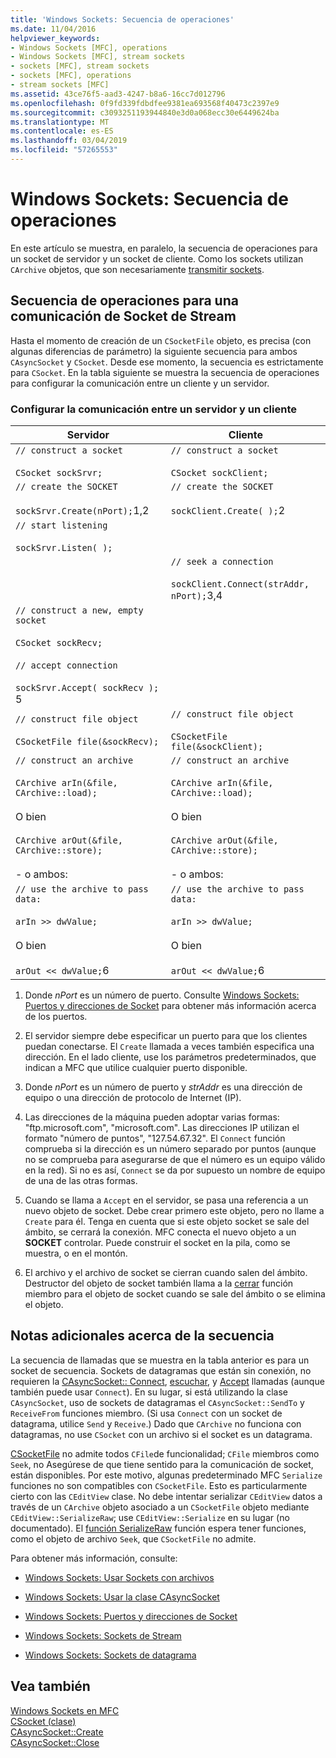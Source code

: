 ```yaml
---
title: 'Windows Sockets: Secuencia de operaciones'
ms.date: 11/04/2016
helpviewer_keywords:
- Windows Sockets [MFC], operations
- Windows Sockets [MFC], stream sockets
- sockets [MFC], stream sockets
- sockets [MFC], operations
- stream sockets [MFC]
ms.assetid: 43ce76f5-aad3-4247-b8a6-16cc7d012796
ms.openlocfilehash: 0f9fd339fdbdfee9381ea693568f40473c2397e9
ms.sourcegitcommit: c3093251193944840e3d0a068ecc30e6449624ba
ms.translationtype: MT
ms.contentlocale: es-ES
ms.lasthandoff: 03/04/2019
ms.locfileid: "57265553"
---
```

# <a name="windows-sockets-sequence-of-operations"></a>Windows Sockets: Secuencia de operaciones

En este artículo se muestra, en paralelo, la secuencia de operaciones para un socket de servidor y un socket de cliente. Como los sockets utilizan `CArchive` objetos, que son necesariamente [transmitir sockets](../mfc/windows-sockets-stream-sockets.md).

## <a name="sequence-of-operations-for-a-stream-socket-communication"></a>Secuencia de operaciones para una comunicación de Socket de Stream

Hasta el momento de creación de un `CSocketFile` objeto, es precisa (con algunas diferencias de parámetro) la siguiente secuencia para ambos `CAsyncSocket` y `CSocket`. Desde ese momento, la secuencia es estrictamente para `CSocket`. En la tabla siguiente se muestra la secuencia de operaciones para configurar la comunicación entre un cliente y un servidor.

### <a name="setting-up-communication-between-a-server-and-a-client"></a>Configurar la comunicación entre un servidor y un cliente

|Servidor|Cliente|
|------------|------------|
|`// construct a socket`<br /><br /> `CSocket sockSrvr;`|`// construct a socket`<br /><br /> `CSocket sockClient;`|
|`// create the SOCKET`<br /><br /> `sockSrvr.Create(nPort);`1,2|`// create the SOCKET`<br /><br /> `sockClient.Create( );`2|
|`// start listening`<br /><br /> `sockSrvr.Listen( );`||
||`// seek a connection`<br /><br /> `sockClient.Connect(strAddr, nPort);`3,4|
|`// construct a new, empty socket`<br /><br /> `CSocket sockRecv;`<br /><br /> `// accept connection`<br /><br /> `sockSrvr.Accept( sockRecv );` 5||
|`// construct file object`<br /><br /> `CSocketFile file(&sockRecv);`|`// construct file object`<br /><br /> `CSocketFile file(&sockClient);`|
|`// construct an archive`<br /><br /> `CArchive arIn(&file, CArchive::load);`<br /><br /> O bien<br /><br /> `CArchive arOut(&file, CArchive::store);`<br /><br /> - o ambos:|`// construct an archive`<br /><br /> `CArchive arIn(&file, CArchive::load);`<br /><br /> O bien<br /><br /> `CArchive arOut(&file, CArchive::store);`<br /><br /> - o ambos:|
|`// use the archive to pass data:`<br /><br /> `arIn >> dwValue;`<br /><br /> O bien<br /><br /> `arOut << dwValue;`6|`// use the archive to pass data:`<br /><br /> `arIn >> dwValue;`<br /><br /> O bien<br /><br /> `arOut << dwValue;`6|

1. Donde *nPort* es un número de puerto. Consulte [Windows Sockets: Puertos y direcciones de Socket](../mfc/windows-sockets-ports-and-socket-addresses.md) para obtener más información acerca de los puertos.

2. El servidor siempre debe especificar un puerto para que los clientes puedan conectarse. El `Create` llamada a veces también especifica una dirección. En el lado cliente, use los parámetros predeterminados, que indican a MFC que utilice cualquier puerto disponible.

3. Donde *nPort* es un número de puerto y *strAddr* es una dirección de equipo o una dirección de protocolo de Internet (IP).

4. Las direcciones de la máquina pueden adoptar varias formas: "ftp.microsoft.com", "microsoft.com". Las direcciones IP utilizan el formato "número de puntos", "127.54.67.32". El `Connect` función comprueba si la dirección es un número separado por puntos (aunque no se comprueba para asegurarse de que el número es un equipo válido en la red). Si no es así, `Connect` se da por supuesto un nombre de equipo de una de las otras formas.

5. Cuando se llama a `Accept` en el servidor, se pasa una referencia a un nuevo objeto de socket. Debe crear primero este objeto, pero no llame a `Create` para él. Tenga en cuenta que si este objeto socket se sale del ámbito, se cerrará la conexión. MFC conecta el nuevo objeto a un **SOCKET** controlar. Puede construir el socket en la pila, como se muestra, o en el montón.

6. El archivo y el archivo de socket se cierran cuando salen del ámbito. Destructor del objeto de socket también llama a la [cerrar](../mfc/reference/casyncsocket-class.md#close) función miembro para el objeto de socket cuando se sale del ámbito o se elimina el objeto.

## <a name="additional-notes-about-the-sequence"></a>Notas adicionales acerca de la secuencia

La secuencia de llamadas que se muestra en la tabla anterior es para un socket de secuencia. Sockets de datagramas que están sin conexión, no requieren la [CAsyncSocket:: Connect](../mfc/reference/casyncsocket-class.md#connect), [escuchar](../mfc/reference/casyncsocket-class.md#listen), y [Accept](../mfc/reference/casyncsocket-class.md#accept) llamadas (aunque también puede usar `Connect`). En su lugar, si está utilizando la clase `CAsyncSocket`, uso de sockets de datagramas el `CAsyncSocket::SendTo` y `ReceiveFrom` funciones miembro. (Si usa `Connect` con un socket de datagrama, utilice `Send` y `Receive`.) Dado que `CArchive` no funciona con datagramas, no use `CSocket` con un archivo si el socket es un datagrama.

[CSocketFile](../mfc/reference/csocketfile-class.md) no admite todos `CFile`de funcionalidad; `CFile` miembros como `Seek`, no Asegúrese de que tiene sentido para la comunicación de socket, están disponibles. Por este motivo, algunas predeterminado MFC `Serialize` funciones no son compatibles con `CSocketFile`. Esto es particularmente cierto con las `CEditView` clase. No debe intentar serializar `CEditView` datos a través de un `CArchive` objeto asociado a un `CSocketFile` objeto mediante `CEditView::SerializeRaw`; use `CEditView::Serialize` en su lugar (no documentado). El [función SerializeRaw](../mfc/reference/ceditview-class.md#serializeraw) función espera tener funciones, como el objeto de archivo `Seek`, que `CSocketFile` no admite.

Para obtener más información, consulte:

- [Windows Sockets: Usar Sockets con archivos](../mfc/windows-sockets-using-sockets-with-archives.md)

- [Windows Sockets: Usar la clase CAsyncSocket](../mfc/windows-sockets-using-class-casyncsocket.md)

- [Windows Sockets: Puertos y direcciones de Socket](../mfc/windows-sockets-ports-and-socket-addresses.md)

- [Windows Sockets: Sockets de Stream](../mfc/windows-sockets-stream-sockets.md)

- [Windows Sockets: Sockets de datagrama](../mfc/windows-sockets-datagram-sockets.md)

## <a name="see-also"></a>Vea también

[Windows Sockets en MFC](../mfc/windows-sockets-in-mfc.md)<br/>
[CSocket (clase)](../mfc/reference/csocket-class.md)<br/>
[CAsyncSocket::Create](../mfc/reference/casyncsocket-class.md#create)<br/>
[CAsyncSocket::Close](../mfc/reference/casyncsocket-class.md#close)
